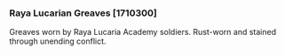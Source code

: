 ### Raya Lucarian Greaves [1710300]

Greaves worn by Raya Lucaria Academy soldiers. Rust-worn and stained through unending conflict.